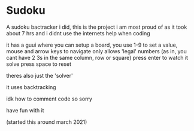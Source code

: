 # Sudoku
A sudoku bactracker i did, this is the project i am most proud of as it took about 7 hrs and i didnt use the internets help when coding

it has a guui where you can setup a board, you use 1-9 to set a value, mouse and arrow keys to navigate
only allows 'legal' numbers (as in, you cant have 2 3s in the same column, row or square)
press enter to watch it solve
press space to reset

theres also just the 'solver'

it uses backtracking

idk how to comment code so sorry

have fun with it

(started this around march 2021)
